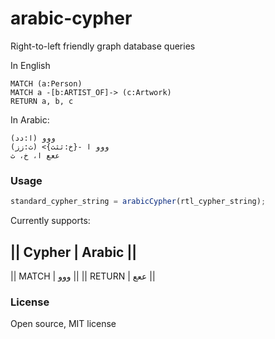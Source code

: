 # arabic-cypher

Right-to-left friendly graph database queries

In English

```
MATCH (a:Person)
MATCH a -[b:ARTIST_OF]-> (c:Artwork)
RETURN a, b, c
```

In Arabic:

```
ووو (ا:دد)
ووو ا -{خ:ثثث}> (ث:زز)
ععع ا، خ، ث
```

### Usage

```javascript
standard_cypher_string = arabicCypher(rtl_cypher_string);
```

Currently supports:

|| Cypher | Arabic ||
--------------------
|| MATCH  |  ووو   ||
|| RETURN |  ععع   ||

### License

Open source, MIT license
